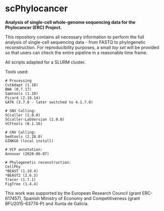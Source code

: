 # scPhylocancer
**Analysis of single-cell whole-genome sequencing data for the Phylocancer (ERC) Project.**

This repository contains all necessary information to perform the full analysis of single-cell sequencing data - from FASTQ to phylogenetic reconstruction.
For reproducibility purposes, a small _toy set_ will be provided so that users can check the entire pipeline in a reasonable time frame.

All scripts adapted for a SLURM cluster.

Tools used:

```
# Processing
CutAdapt (1.18)
BWA (0.7.17)
Samtools (1.10)
Picard (2.18.14)
GATK (3.7.0 - later switched to 4.1.7.0)

# SNV Calling:
SCcaller (2.0.0)
SCcaller-LabVersion (2.0.0)
VCFtools (0.1.16)

# CNV Calling:
bedtools (2.28.0)
GINKGO (local install)

# VCF annotation:
Annovar (2020-06-07)

# Phylogenetic reconstruction:
CellPhy
*BEAST (1.10.4)
*BEAST2 (2.6.3)
Tracer (1.7.1)
FigTree (1.4.4)
```

This work was supported by the European Research Council (grant ERC-617457), Spanish Ministry of Economy and Competitiveness (grant BFU2015-63774-P) and Xunta de Galicia.

